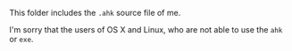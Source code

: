 This folder includes the `.ahk` source file of me.

I'm sorry that the users of OS X and Linux, who are not able to use the `ahk` or `exe`.